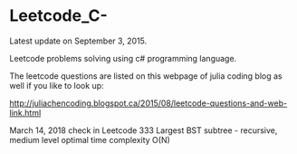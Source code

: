 # Leetcode_C-

Latest update on September 3, 2015. 

Leetcode problems solving using c# programming language. 

The leetcode questions are listed on this webpage of julia coding blog as well if you like to look up: 

 http://juliachencoding.blogspot.ca/2015/08/leetcode-questions-and-web-link.html
 
 March 14, 2018
 check in Leetcode 333 Largest BST subtree - recursive, medium level
 optimal time complexity O(N)
 



